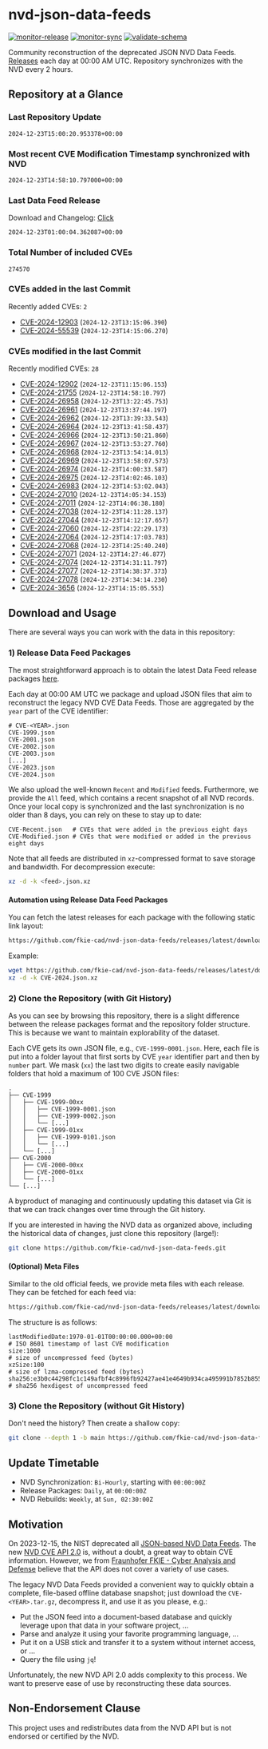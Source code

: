 # nvd-json-data-feeds

[![monitor-release](https://github.com/fkie-cad/nvd-json-data-feeds/actions/workflows/monitor_release.yml/badge.svg)](https://github.com/fkie-cad/nvd-json-data-feeds/actions/workflows/monitor_release.yml)
[![monitor-sync](https://github.com/fkie-cad/nvd-json-data-feeds/actions/workflows/monitor_sync.yml/badge.svg)](https://github.com/fkie-cad/nvd-json-data-feeds/actions/workflows/monitor_sync.yml)
[![validate-schema](https://github.com/fkie-cad/nvd-json-data-feeds/actions/workflows/validate_schema.yml/badge.svg)](https://github.com/fkie-cad/nvd-json-data-feeds/actions/workflows/validate_schema.yml)

Community reconstruction of the deprecated JSON NVD Data Feeds.
[Releases](https://github.com/fkie-cad/nvd-json-data-feeds/releases/latest) each day at 00:00 AM UTC.
Repository synchronizes with the NVD every 2 hours.

## Repository at a Glance

### Last Repository Update

```plain
2024-12-23T15:00:20.953378+00:00
```

### Most recent CVE Modification Timestamp synchronized with NVD

```plain
2024-12-23T14:58:10.797000+00:00
```

### Last Data Feed Release

Download and Changelog: [Click](https://github.com/fkie-cad/nvd-json-data-feeds/releases/latest)

```plain
2024-12-23T01:00:04.362087+00:00
```

### Total Number of included CVEs

```plain
274570
```

### CVEs added in the last Commit

Recently added CVEs: `2`

- [CVE-2024-12903](CVE-2024/CVE-2024-129xx/CVE-2024-12903.json) (`2024-12-23T13:15:06.390`)
- [CVE-2024-55539](CVE-2024/CVE-2024-555xx/CVE-2024-55539.json) (`2024-12-23T14:15:06.270`)


### CVEs modified in the last Commit

Recently modified CVEs: `28`

- [CVE-2024-12902](CVE-2024/CVE-2024-129xx/CVE-2024-12902.json) (`2024-12-23T11:15:06.153`)
- [CVE-2024-21755](CVE-2024/CVE-2024-217xx/CVE-2024-21755.json) (`2024-12-23T14:58:10.797`)
- [CVE-2024-26958](CVE-2024/CVE-2024-269xx/CVE-2024-26958.json) (`2024-12-23T13:22:45.753`)
- [CVE-2024-26961](CVE-2024/CVE-2024-269xx/CVE-2024-26961.json) (`2024-12-23T13:37:44.197`)
- [CVE-2024-26962](CVE-2024/CVE-2024-269xx/CVE-2024-26962.json) (`2024-12-23T13:39:33.543`)
- [CVE-2024-26964](CVE-2024/CVE-2024-269xx/CVE-2024-26964.json) (`2024-12-23T13:41:58.437`)
- [CVE-2024-26966](CVE-2024/CVE-2024-269xx/CVE-2024-26966.json) (`2024-12-23T13:50:21.860`)
- [CVE-2024-26967](CVE-2024/CVE-2024-269xx/CVE-2024-26967.json) (`2024-12-23T13:53:27.760`)
- [CVE-2024-26968](CVE-2024/CVE-2024-269xx/CVE-2024-26968.json) (`2024-12-23T13:54:14.013`)
- [CVE-2024-26969](CVE-2024/CVE-2024-269xx/CVE-2024-26969.json) (`2024-12-23T13:58:07.573`)
- [CVE-2024-26974](CVE-2024/CVE-2024-269xx/CVE-2024-26974.json) (`2024-12-23T14:00:33.587`)
- [CVE-2024-26975](CVE-2024/CVE-2024-269xx/CVE-2024-26975.json) (`2024-12-23T14:02:46.103`)
- [CVE-2024-26983](CVE-2024/CVE-2024-269xx/CVE-2024-26983.json) (`2024-12-23T14:53:02.043`)
- [CVE-2024-27010](CVE-2024/CVE-2024-270xx/CVE-2024-27010.json) (`2024-12-23T14:05:34.153`)
- [CVE-2024-27011](CVE-2024/CVE-2024-270xx/CVE-2024-27011.json) (`2024-12-23T14:06:38.180`)
- [CVE-2024-27038](CVE-2024/CVE-2024-270xx/CVE-2024-27038.json) (`2024-12-23T14:11:28.137`)
- [CVE-2024-27044](CVE-2024/CVE-2024-270xx/CVE-2024-27044.json) (`2024-12-23T14:12:17.657`)
- [CVE-2024-27060](CVE-2024/CVE-2024-270xx/CVE-2024-27060.json) (`2024-12-23T14:22:29.173`)
- [CVE-2024-27064](CVE-2024/CVE-2024-270xx/CVE-2024-27064.json) (`2024-12-23T14:17:03.783`)
- [CVE-2024-27068](CVE-2024/CVE-2024-270xx/CVE-2024-27068.json) (`2024-12-23T14:25:40.240`)
- [CVE-2024-27071](CVE-2024/CVE-2024-270xx/CVE-2024-27071.json) (`2024-12-23T14:27:46.877`)
- [CVE-2024-27074](CVE-2024/CVE-2024-270xx/CVE-2024-27074.json) (`2024-12-23T14:31:11.797`)
- [CVE-2024-27077](CVE-2024/CVE-2024-270xx/CVE-2024-27077.json) (`2024-12-23T14:38:37.373`)
- [CVE-2024-27078](CVE-2024/CVE-2024-270xx/CVE-2024-27078.json) (`2024-12-23T14:34:14.230`)
- [CVE-2024-3656](CVE-2024/CVE-2024-36xx/CVE-2024-3656.json) (`2024-12-23T14:15:05.553`)


## Download and Usage

There are several ways you can work with the data in this repository:

### 1) Release Data Feed Packages

The most straightforward approach is to obtain the latest Data Feed release packages [here](https://github.com/fkie-cad/nvd-json-data-feeds/releases/latest).

Each day at 00:00 AM UTC we package and upload JSON files that aim to reconstruct the legacy NVD CVE Data Feeds.
Those are aggregated by the `year` part of the CVE identifier:

```
# CVE-<YEAR>.json
CVE-1999.json
CVE-2001.json
CVE-2002.json
CVE-2003.json
[...]
CVE-2023.json
CVE-2024.json
```

We also upload the well-known `Recent` and `Modified` feeds.
Furthermore, we provide the `All` feed, which contains a recent snapshot of all NVD records.
Once your local copy is synchronized and the last synchronization is no older than 8 days, you can rely on these to stay up to date:

```plain
CVE-Recent.json   # CVEs that were added in the previous eight days
CVE-Modified.json # CVEs that were modified or added in the previous eight days
```

Note that all feeds are distributed in `xz`-compressed format to save storage and bandwidth.
For decompression execute:

```sh
xz -d -k <feed>.json.xz
```

#### Automation using Release Data Feed Packages

You can fetch the latest releases for each package with the following static link layout:

```sh
https://github.com/fkie-cad/nvd-json-data-feeds/releases/latest/download/CVE-<YEAR>.json.xz
```

Example:

```sh
wget https://github.com/fkie-cad/nvd-json-data-feeds/releases/latest/download/CVE-2024.json.xz
xz -d -k CVE-2024.json.xz
```

### 2) Clone the Repository (with Git History)

As you can see by browsing this repository, there is a slight difference between the release packages format and the repository folder structure.
This is because we want to maintain explorability of the dataset.

Each CVE gets its own JSON file, e.g., `CVE-1999-0001.json`.
Here, each file is put into a folder layout that first sorts by CVE `year` identifier part and then by `number` part.
We mask (`xx`) the last two digits to create easily navigable folders that hold a maximum of 100 CVE JSON files:

```plain
.
├── CVE-1999
│   ├── CVE-1999-00xx
│   │   ├── CVE-1999-0001.json
│   │   ├── CVE-1999-0002.json
│   │   └── [...]
│   ├── CVE-1999-01xx
│   │   ├── CVE-1999-0101.json
│   │   └── [...]
│   └── [...]
├── CVE-2000
│   ├── CVE-2000-00xx
│   ├── CVE-2000-01xx
│   └── [...]
└── [...]
```

A byproduct of managing and continuously updating this dataset via Git is that we can track changes over time through the Git history.

If you are interested in having the NVD data as organized above, including the historical data of changes, just clone this repository (large!):

```sh
git clone https://github.com/fkie-cad/nvd-json-data-feeds.git
```

#### (Optional) Meta Files

Similar to the old official feeds, we provide meta files with each release. They can be fetched for each feed via:

```sh
https://github.com/fkie-cad/nvd-json-data-feeds/releases/latest/download/CVE-<YEAR>.meta
```

The structure is as follows:

```plain
lastModifiedDate:1970-01-01T00:00:00.000+00:00                          # ISO 8601 timestamp of last CVE modification
size:1000                                                               # size of uncompressed feed (bytes)
xzSize:100                                                              # size of lzma-compressed feed (bytes)
sha256:e3b0c44298fc1c149afbf4c8996fb92427ae41e4649b934ca495991b7852b855 # sha256 hexdigest of uncompressed feed
```

### 3) Clone the Repository (without Git History)

Don't need the history? Then create a shallow copy:

```sh
git clone --depth 1 -b main https://github.com/fkie-cad/nvd-json-data-feeds.git
```


## Update Timetable

* NVD Synchronization: `Bi-Hourly`, starting with `00:00:00Z`
* Release Packages: `Daily`, at `00:00:00Z`
* NVD Rebuilds: `Weekly`, at `Sun, 02:30:00Z`


## Motivation

On 2023-12-15, the NIST deprecated all [JSON-based NVD Data Feeds](https://nvd.nist.gov/vuln/data-feeds#divRetirementBanner-1).
The new [NVD CVE API 2.0](https://nvd.nist.gov/developers/vulnerabilities) is, without a doubt, a great way to obtain CVE information.
However, we from [Fraunhofer FKIE - Cyber Analysis and Defense](https://www.fkie.fraunhofer.de/en/departments/cad.html) believe that the API does not cover a variety of use cases.

The legacy NVD Data Feeds provided a convenient way to quickly obtain a complete, file-based offline database snapshot; just download the `CVE-<YEAR>.tar.gz`, decompress it, and use it as you please, e.g.:

- Put the JSON feed into a document-based database and quickly leverage upon that data in your software project, ...
- Parse and analyze it using your favorite programming language, ...
- Put it on a USB stick and transfer it to a system without internet access, or ...
- Query the file using `jq`!

Unfortunately, the new NVD API 2.0 adds complexity to this process.
We want to preserve ease of use by reconstructing these data sources.

## Non-Endorsement Clause

This project uses and redistributes data from the NVD API but is not endorsed or certified by the NVD.